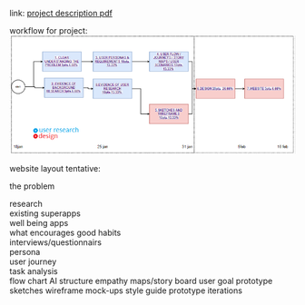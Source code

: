 link: [project description pdf](https://github.com/progmartin/soen-357-mini-project/blob/main/MiniProject%20professor%20specification.pdf)

workflow for project:
![GitHub Logo](/workflow.png)



website layout tentative:

the problem 

research  
	existing superapps   
	well being apps  
	what encourages good habits  
	interviews/questionnairs  
	persona  
	user journey   
	task analysis  
	flow chart
	AI structure
	empathy maps/story board
user goal
prototype
	sketches 
	wireframe
	mock-ups 
	style guide
	prototype iterations
